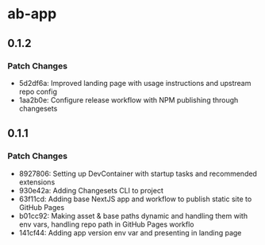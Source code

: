 # ab-app

## 0.1.2

### Patch Changes

- 5d2df6a: Improved landing page with usage instructions and upstream repo config
- 1aa2b0e: Configure release workflow with NPM publishing through changesets

## 0.1.1

### Patch Changes

- 8927806: Setting up DevContainer with startup tasks and recommended extensions
- 930e42a: Adding Changesets CLI to project
- 63f11cd: Adding base NextJS app and workflow to publish static site to GitHub Pages
- b01cc92: Making asset & base paths dynamic and handling them with env vars, handling repo path in GitHub Pages workflo
- 141cf44: Adding app version env var and presenting in landing page
